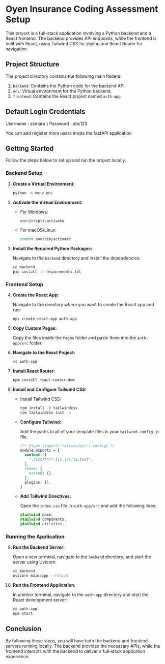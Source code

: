 # Oyen Insurance Coding Assessment Setup

This project is a full-stack application involving a Python backend and a React frontend. The backend provides API endpoints, while the frontend is built with React, using Tailwind CSS for styling and React Router for navigation.

## Project Structure

The project directory contains the following main folders:

1. `backend`: Contains the Python code for the backend API.
2. `env`: Virtual environment for the Python backend.
3. `frontend`: Contains the React project named `auth-app`.

## Default Login Credentials
Username : akmaru \ Password : abc123

You can add register more users inside the fastAPI application

## Getting Started

Follow the steps below to set up and run the project locally.

### Backend Setup

1. **Create a Virtual Environment:**

    ```bash
    python -m venv env
    ```

2. **Activate the Virtual Environment:**

    - For Windows:

        ```bash
        env\Scripts\activate
        ```

    - For macOS/Linux:

        ```bash
        source env/bin/activate
        ```

3. **Install the Required Python Packages:**

    Navigate to the `backend` directory and install the dependencies:

    ```bash
    cd backend
    pip install -r requirements.txt
    ```

### Frontend Setup

4. **Create the React App:**

    Navigate to the directory where you want to create the React app and run:

    ```bash
    npx create-react-app auth-app
    ```

5. **Copy Custom Pages:**

    Copy the files inside the `Pages` folder and paste them into the `auth-app/src` folder.

6. **Navigate to the React Project:**

    ```bash
    cd auth-app
    ```

7. **Install React Router:**

    ```bash
    npm install react-router-dom
    ```

8. **Install and Configure Tailwind CSS:**

    - Install Tailwind CSS:

        ```bash
        npm install -D tailwindcss
        npx tailwindcss init -p
        ```

    - **Configure Tailwind:**

        Add the paths to all of your template files in your `tailwind.config.js` file.

        ```css
        /** @type {import('tailwindcss').Config} */
        module.exports = {
          content: [
            "./src/**/*.{js,jsx,ts,tsx}",
          ],
          theme: {
            extend: {},
          },
          plugins: [],
        }
        ```

    - **Add Tailwind Directives:**

        Open the `index.css` file in `auth-app/src` and add the following lines:

        ```css
        @tailwind base;
        @tailwind components;
        @tailwind utilities;
        ```

### Running the Application

9. **Run the Backend Server:**

    Open a new terminal, navigate to the `backend` directory, and start the server using Uvicorn:

    ```bash
    cd backend
    uvicorn main:app --reload
    ```

10. **Run the Frontend Application:**

    In another terminal, navigate to the `auth-app` directory and start the React development server:

    ```bash
    cd auth-app
    npm start
    ```

## Conclusion

By following these steps, you will have both the backend and frontend servers running locally. The backend provides the necessary APIs, while the frontend interacts with the backend to deliver a full-stack application experience.
